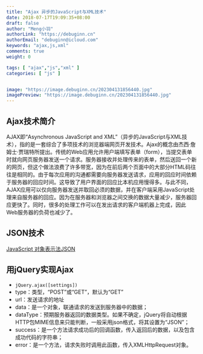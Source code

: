 ```yaml
---
title: "Ajax 异步的JavaScript与XML技术"
date: 2018-07-17T19:09:35+08:00
draft: false
author: "Meng小羽"
authorLink: "https://debuginn.cn"
authorEmail: "debuginn@icloud.com"
keywords: "ajax,js,xml"
comments: true
weight: 0

tags: [ "ajax","js","xml" ]
categories: [ "js" ]


image: "https://image.debuginn.cn/202304131856440.jpg"
imagePreview: "https://image.debuginn.cn/202304131856440.jpg"
---
```


## Ajax技术简介

AJAX即“Asynchronous JavaScript and XML”（异步的JavaScript与XML技术），指的是一套综合了多项技术的浏览器端网页开发技术。Ajax的概念由杰西·詹姆士·贾瑞特所提出。传统的Web应用允许用户端填写表单（form），当提交表单时就向网页服务器发送一个请求。服务器接收并处理传来的表单，然后送回一个新的网页，但这个做法浪费了许多带宽，因为在前后两个页面中的大部分HTML码往往是相同的。由于每次应用的沟通都需要向服务器发送请求，应用的回应时间依赖于服务器的回应时间。这导致了用户界面的回应比本机应用慢得多。与此不同，AJAX应用可以仅向服务器发送并取回必须的数据，并在客户端采用JavaScript处理来自服务器的回应。因为在服务器和浏览器之间交换的数据大量减少，服务器回应更快了。同时，很多的处理工作可以在发出请求的客户端机器上完成，因此Web服务器的负荷也减少了。

## JSON技术

[JavaScript 对象表示法JSON](/p/js-json/)

## 用jQuery实现Ajax

- `jQuery.ajax([settings])`
- type：类型，“POST”或“GET”，默认为“GET” 
- url：发送请求的地址 
- data：是一个对象，联通请求的发送到服务器中的数据； 
- dataType：预期服务器返回的数据类型。如果不确定，jQuery将自动根据HTTP包MIME信息来只能判断，一般采用json格式，将其设置为“JSON”； 
- success：是一个方法请求成功后的回调函数，传入返回后的数据，以及包含成功代码的字符串； 
- error：是一个方法，请求失败时调用此函数，传入XMLHttpRequest对象。